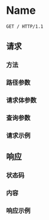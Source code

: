 # Name

```http
GET / HTTP/1.1
```

## 请求

### 方法

### 路径参数

### 请求体参数

### 查询参数

### 请求示例

## 响应

### 状态码

### 内容

### 响应示例
